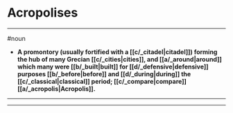 # Acropolises
---
#noun
- **A promontory (usually fortified with a [[c/_citadel|citadel]]) forming the hub of many Grecian [[c/_cities|cities]], and [[a/_around|around]] which many were [[b/_built|built]] for [[d/_defensive|defensive]] purposes [[b/_before|before]] and [[d/_during|during]] the [[c/_classical|classical]] period; [[c/_compare|compare]] [[a/_acropolis|Acropolis]].**
---
---

